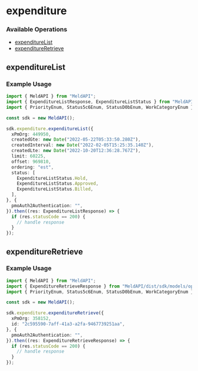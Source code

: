 # expenditure

### Available Operations

* [expenditureList](#expenditurelist)
* [expenditureRetrieve](#expenditureretrieve)

## expenditureList

### Example Usage

```typescript
import { MeldAPI } from "MeldAPI";
import { ExpenditureListResponse, ExpenditureListStatus } from "MeldAPI/dist/sdk/models/operations";
import { PriorityEnum, Status5c6Enum, StatusD0bEnum, WorkCategoryEnum } from "MeldAPI/dist/sdk/models/shared";

const sdk = new MeldAPI();

sdk.expenditure.expenditureList({
  xPmOrg: 449950,
  createdGte: new Date("2022-05-22T05:33:50.280Z"),
  createdInterval: new Date("2022-02-05T15:25:35.140Z"),
  createdLte: new Date("2022-10-20T12:36:28.767Z"),
  limit: 60225,
  offset: 969810,
  ordering: "est",
  status: [
    ExpenditureListStatus.Hold,
    ExpenditureListStatus.Approved,
    ExpenditureListStatus.Billed,
  ],
}, {
  pmoAuth2Authentication: "",
}).then((res: ExpenditureListResponse) => {
  if (res.statusCode == 200) {
    // handle response
  }
});
```

## expenditureRetrieve

### Example Usage

```typescript
import { MeldAPI } from "MeldAPI";
import { ExpenditureRetrieveResponse } from "MeldAPI/dist/sdk/models/operations";
import { PriorityEnum, Status5c6Enum, StatusD0bEnum, WorkCategoryEnum } from "MeldAPI/dist/sdk/models/shared";

const sdk = new MeldAPI();

sdk.expenditure.expenditureRetrieve({
  xPmOrg: 358152,
  id: "2c595590-7aff-41a3-a2fa-9467739251aa",
}, {
  pmoAuth2Authentication: "",
}).then((res: ExpenditureRetrieveResponse) => {
  if (res.statusCode == 200) {
    // handle response
  }
});
```
